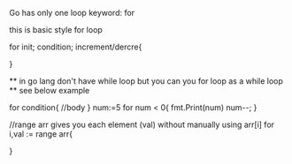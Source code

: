 Go has only one loop keyword:
for

this is basic style for loop

for init; condition; increment/dercre{

}

** in go lang don't have while loop but you can you for loop as a while loop ** see below example

for condition{
    //body
}
num:=5
for num < 0{
fmt.Print(num)
num--;
}


//range arr gives you each element (val) without manually using arr[i]
for i,val := range arr{

}